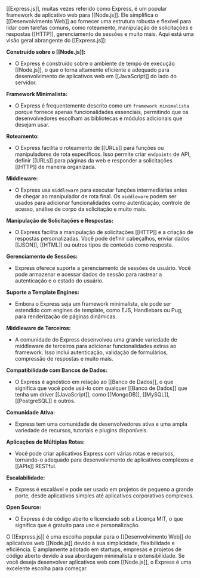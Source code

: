 [[Express.js]], muitas vezes referido como Express, é um popular framework de aplicativo web para [[Node.js]]. Ele simplifica o [[Desenvolvimento Web]] ao fornecer uma estrutura robusta e flexível para lidar com tarefas comuns, como roteamento, manipulação de solicitações e respostas [[HTTP]], gerenciamento de sessões e muito mais. Aqui está uma visão geral abrangente do [[Express.js]]:

**Construído sobre o [[Node.js]]:**

- O Express é construído sobre o ambiente de tempo de execução [[Node.js]], o que o torna altamente eficiente e adequado para desenvolvimento de aplicativos web em [[JavaScript]] do lado do servidor.

**Framework Minimalista:**

- O Express é frequentemente descrito como um `framework minimalista` porque fornece apenas funcionalidades essenciais, permitindo que os desenvolvedores escolham as bibliotecas e módulos adicionais que desejam usar.

**Roteamento:**

- O Express facilita o roteamento de [[URLs]] para funções ou manipuladores de rota específicos. Isso permite criar `endpoints` de API, definir [[URLs]] para páginas da web e responder a solicitações [[HTTP]] de maneira organizada.

**Middleware:**

- O Express usa `middleware` para executar funções intermediárias antes de chegar ao manipulador de rota final. Os `middleware` podem ser usados para adicionar funcionalidades como autenticação, controle de acesso, análise de corpo da solicitação e muito mais.

**Manipulação de Solicitações e Respostas:**

- O Express facilita a manipulação de solicitações [[HTTP]] e a criação de respostas personalizadas. Você pode definir cabeçalhos, enviar dados [[JSON]], [[HTML]] ou outros tipos de conteúdo como resposta.

**Gerenciamento de Sessões:**

- Express oferece suporte a gerenciamento de sessões de usuário. Você pode armazenar e acessar dados de sessão para rastrear a autenticação e o estado do usuário.

**Suporte a Template Engines:**

- Embora o Express seja um framework minimalista, ele pode ser estendido com engines de template, como EJS, Handlebars ou Pug, para renderização de páginas dinâmicas.

**Middleware de Terceiros:**

- A comunidade do Express desenvolveu uma grande variedade de middleware de terceiros para adicionar funcionalidades extras ao framework. Isso inclui autenticação, validação de formulários, compressão de respostas e muito mais.

**Compatibilidade com Bancos de Dados:**

- O Express é agnóstico em relação ao [[Banco de Dados]], o que significa que você pode usá-lo com qualquer [[Banco de Dados]] que tenha um driver [[JavaScript]], como [[MongoDB]], [[MySQL]], [[PostgreSQL]] e outros.

**Comunidade Ativa:**

-  Express tem uma comunidade de desenvolvedores ativa e uma ampla variedade de recursos, tutoriais e plugins disponíveis.

**Aplicações de Múltiplas Rotas:**

- Você pode criar aplicativos Express com várias rotas e recursos, tornando-o adequado para desenvolvimento de aplicativos complexos e [[APIs]] RESTful.

**Escalabilidade:**

-  Express é escalável e pode ser usado em projetos de pequeno a grande porte, desde aplicativos simples até aplicativos corporativos complexos.

**Open Source:**

-  O Express é de código aberto e licenciado sob a Licença MIT, o que significa que é gratuito para uso e personalização.

O [[Express.js]] é uma escolha popular para o [[Desenvolvimento Web]] de aplicativos web [[Node.js]] devido à sua simplicidade, flexibilidade e eficiência. É amplamente adotado em startups, empresas e projetos de código aberto devido à sua abordagem minimalista e extensibilidade. Se você deseja desenvolver aplicativos web com [[Node.js]], o Express é uma excelente escolha para começar.